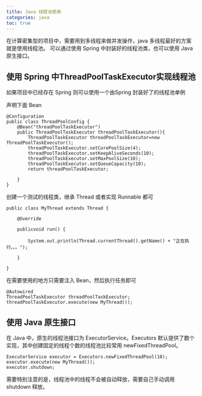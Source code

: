 ```yaml
---
title: Java 线程池使用
categories: java
toc: true
---
```


在计算密集型的项目中，需要用到多线程来做并发操作，java 多线程最好的方案就是使用线程池。
可以通过使用 Spring 中封装好的线程池类，也可以使用 Java 原生接口。

## 使用 Spring 中ThreadPoolTaskExecutor实现线程池

如果项目中已经存在 Spring 则可以使用一个由Spring 封装好了的线程池单例

声明下面 Bean

```
@Configuration
public class ThreadPoolConfig {
    @Bean("threadPoolTaskExecutor")
    public ThreadPoolTaskExecutor threadPoolTaskExecutor(){
        ThreadPoolTaskExecutor threadPoolTaskExecutor=new ThreadPoolTaskExecutor();
        threadPoolTaskExecutor.setCorePoolSize(4);
        threadPoolTaskExecutor.setKeepAliveSeconds(10);
        threadPoolTaskExecutor.setMaxPoolSize(10);
        threadPoolTaskExecutor.setQueueCapacity(10);
        return threadPoolTaskExecutor;

    }
}
```

创建一个测试的线程类，继承 Thread 或者实现 Runnable 都可

```
public class MyThread extends Thread {

    @Override

    publicvoid run() {

        System.out.println(Thread.currentThread().getName() + "正在执行。。。");

    }

}

```

在需要使用的地方只需要注入 Bean，然后执行任务即可

```
@Autowired
ThreadPoolTaskExecutor threadPoolTaskExecutor;
threadPoolTaskExecutor.execute(new MyThread());

```


## 使用 Java 原生接口

在 Java 中，原生的线程池接口为 ExecutorService。Executors 默认提供了数个实现，其中创建固定的线程个数的线程池比较常用 newFixedThreadPool。


```
ExecutorService executor = Executors.newFixedThreadPool(10);
executor.execute(new MyThread());
executor.shutdown;
```

需要特别注意的是，线程池中的线程不会被自动释放，需要自己手动调用 shutdown 释放。
